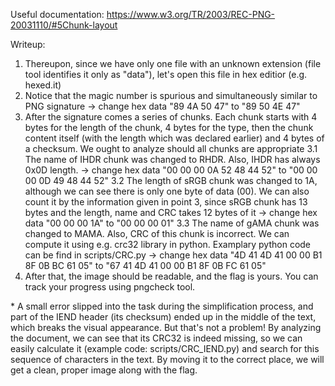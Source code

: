Useful documentation: 
https://www.w3.org/TR/2003/REC-PNG-20031110/#5Chunk-layout

Writeup:
1. Thereupon, since we have only one file with an unknown extension (file tool identifies it only as "data"), let's open this file in hex editior (e.g. hexed.it)
2. Notice that the magic number is spurious and simultaneously similar to PNG signature -> change hex data "89 4A 50 47" to "89 50 4E 47"
3. After the signature comes a series of chunks. Each chunk starts with 4 bytes for the length of the chunk, 4 bytes for the type, then the chunk content itself (with the length which was declared earlier) and 4 bytes of a checksum. We ought to analyze should all chunks are appropriate
3.1 The name of IHDR chunk was changed to RHDR. Also, IHDR has always 0x0D length. -> change hex data "00 00 00 0A 52 48 44 52" to "00 00 00 0D 49 48 44 52"
3.2 The length of sRGB chunk was changed to 1A, although we can see there is only one byte of data (00). We can also count it by the information given in point 3, since sRGB chunk has 13 bytes and the length, name and CRC takes 12 bytes of it  -> change hex data "00 00 00 1A" to "00 00 00 01" 
3.3 The name of gAMA chunk was changed to MAMA. Also, CRC of this chunk is incorrect. We can compute it using e.g. crc32 library in python. Examplary python code can be find in scripts/CRC.py -> change hex data "4D 41 4D 41 00 00 B1 8F 0B BC 61 05" to "67 41 4D 41 00 00 B1 8F 0B FC 61 05"
4. After that, the image should be readable, and the flag is yours. You can track your progress using pngcheck tool.
   
\* A small error slipped into the task during the simplification process, and part of the IEND header (its checksum) ended up in the middle of the text, which breaks the visual appearance. But that's not a problem! By analyzing the document, we can see that its CRC32 is indeed missing, so we can easily calculate it (example code: scripts/CRC_IEND.py) and search for this sequence of characters in the text. By moving it to the correct place, we will get a clean, proper image along with the flag.
